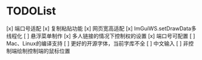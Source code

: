 # TODOList

[x] 端口号适配
[x] 复制粘贴功能
[x] 网页宽高适配
[x] ImGuiWS.setDrawData多线程化
[ ] 悬浮菜单制作
[x] 多人链接的情况下控制权的设置
[x] 端口号可配置
[ ] Mac、Linux的编译支持
[ ] 更好的开源字体，当前字库不全
[ ] 中文输入
[ ] 非控制端绘制控制端的鼠标位置
